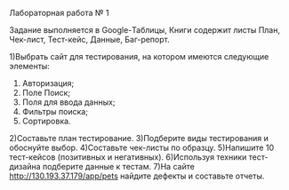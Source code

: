 Лабораторная работа № 1

Задание выполняется в Google-Таблицы, Книги содержит листы План, Чек-лист, Тест-кейс, Данные, Баг-репорт.

1)Выбрать сайт для тестирования, на котором имеются следующие элементы:
   1. Авторизация;
   2. Поле Поиск;
   3. Поля для ввода данных;
   4. Фильтры поиска;
   5. Сортировка.

2)Составьте план тестирование.
3)Подберите виды тестирования и обоснуйте выбор.
4)Составьте чек-листы по образцу.
5)Напишите 10 тест-кейсов (позитивных и негативных).
6)Используя техники тест-дизайна подберите данные к тестам.
7)На сайте http://130.193.37.179/app/pets найдите дефекты и составьте отчеты.


